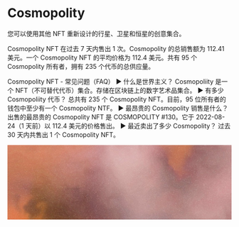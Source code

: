 # Cosmopolity

您可以使用其他 NFT 重新设计的行星、卫星和恒星的创意集合。

Cosmopolity NFT 在过去 7 天内售出 1 次。Cosmopolity 的总销售额为 112.41 美元。一个 Cosmopolity NFT 的平均价格为 112.4 美元。共有 95 个 Cosmopolity 所有者，拥有 235 个代币的总供应量。

Cosmopolity NFT - 常见问题（FAQ）
▶ 什么是世界主义？
Cosmopoliity 是一个 NFT（不可替代代币）集合。存储在区块链上的数字艺术品集合。
▶ 有多少 Cosmopoliity 代币？
总共有 235 个 Cosmopolity NFT。目前，95 位所有者的钱包中至少有一个 Cosmopolity NTF。
▶ 最昂贵的 Cosmopolity 销售是什么？
出售的最昂贵的 Cosmopolity NFT 是 COSMOPOLITY #130。它于 2022-08-24（1 天前）以 112.4 美元的价格售出。
▶ 最近卖出了多少 Cosmopolity？
过去 30 天内共售出 1 个 Cosmopolity NFT。

![NFT](1080x360.jpg)

